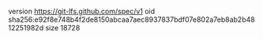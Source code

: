 version https://git-lfs.github.com/spec/v1
oid sha256:e92f8e748b4f2de8150abcaa7aec8937837bdf07e802a7eb8ab2b4812251982d
size 18728
